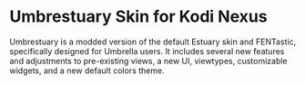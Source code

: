 # Umbrestuary Skin for Kodi Nexus

Umbrestuary is a modded version of the default Estuary skin and FENTastic, specifically designed for Umbrella users. It includes several new features and adjustments to pre-existing views, a new UI, viewtypes, customizable widgets, and a new default colors theme.
